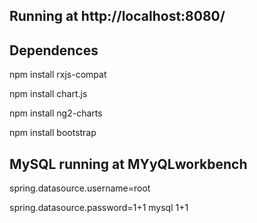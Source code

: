## Running at http://localhost:8080/

## Dependences

npm install rxjs-compat

npm install chart.js

npm install ng2-charts

npm install bootstrap

## MySQL running at MYyQLworkbench
spring.datasource.username=root

spring.datasource.password=1+1 mysql 1+1
